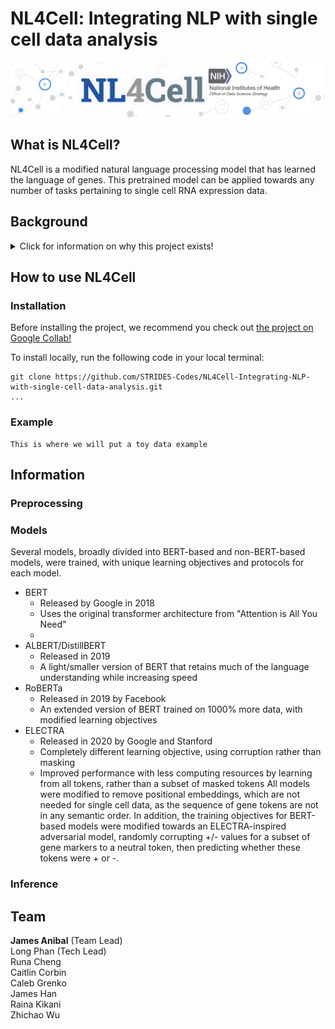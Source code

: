 # NL4Cell: Integrating NLP with single cell data analysis
![NL4Cell](./images/banner.png)
## What is NL4Cell?
NL4Cell is a modified natural language processing model that has learned the language of genes. This pretrained model can be applied towards any number of tasks pertaining to single cell RNA expression data.

## Background
<details>
  <summary>Click for information on why this project exists!</summary>
  

### Natural Language Processing
Natural language processing (NLP) has taken the world by storm. In NLP, the objective is to create artificial intelligence (AI) that is able to read and determine meaning behind language just as a human would. While this has led to some interesting linguistic applications, the technology behind language comprehension can be adapted to various domains including biological data.

Recently there has been a paradigm shift in how people train and use language models. Rather than creating and fully training a model for a singular task, large pretrained models have been created (e.g. BERT, GPT-3, etc.) that have a generalized fluency over language. Then individuals with specific aims can copy these pretrained models and "fine tune" them in order to make it more applicable to their specific tasks. For example, a team interested in medical record analysis can download a pretrained model which learned English from mining Wikipedia, and then they can fine tune the model on their smaller electronic health record database. The model's generalized knowledge of English gained from Wikipedia transfers over to a more specific task which helps combat overfitting and saves time on training. 

### Single Cell Sequencing
Single-cell RNA sequencing (scRNA-seq) allows us to view the gene expression profiles on an individual cellular basis. In short: we can look at *exactly* what genes a cell is using an how much it is using them. This has revolutionized the way we can study biology by being able to describe the activities and inner-workings of cells in an extremely high-resolution.

There are too many applications of scRNA-seq to enumerate here (futher complicated by how rapidly the field is developing), but there numerous tasks and applications which allow us to gain valueable insight into how both healthy and diseased cells operate spanning applications from embrology to cancer to diabetes.

### What do they have to do with each other?
So what does natural language processing have to do with single-cell RNA sequencing? 

Imagine you have a document. That document is comprised of words which have relationships to each other and together form the meaning for the document. There are combinations of words that make sense, and those that don't. For example we could say, "the mouse eats cheese," and the words come together in a way that makes sense syntactically and logically. On the contrary we can also say "the ladder eats cheese" which doesn't logically make sense-- a ladder and cheese don't typically go together. Language models are able to tell what makes sense and what doesn't by learning from example and gaining a general "understanding" of a language.

Now we can extend this concept to single cell data. Rather than a document comprised of words with lexical meaning, think about it in terms of a cell comprised of genes with biological meaning. We can reapply the same concepts from NLP to learn a new language, but rather than learning the meaning of words in a dictionary it learns the genes in a genome. Just as we could create a model that understands that "the mouse eats the cheese" makes more sense than "the ladder eats the cheese," we could create a model that can intuitively understand that a cell with `[CD4+, CD8-, CD20-]` makes a lot more sense than `[CD4+, CD8+, CD20+]`. This generalized understanding can then be applied towards any number of tasks just like one of the large pretrained models like GPT-3.

</details>

## How to use NL4Cell


### Installation

Before installing the project, we recommend you check out <a href="https://colab.research.google.com/drive/1z0N8pN04WOuvCxl9lK2nArOafS6X6hpf?usp=sharing" target="_blank">the project on Google Collab!</a>


To install locally, run the following code in your local terminal:
```
git clone https://github.com/STRIDES-Codes/NL4Cell-Integrating-NLP-with-single-cell-data-analysis.git
...

```
### Example
```
This is where we will put a toy data example
```

## Information

### Preprocessing

### Models
Several models, broadly divided into BERT-based and non-BERT-based models, were trained, with unique learning objectives and protocols for each model.
* BERT
    * Released by Google in 2018
    * Uses the original transformer architecture from "Attention is All You Need"
    * 
* ALBERT/DistillBERT
    * Released in 2019
    * A light/smaller version of BERT that retains much of the language understanding while increasing speed
* RoBERTa
    * Released in 2019 by Facebook
    * An extended version of BERT trained on 1000% more data, with modified learning objectives
* ELECTRA
    * Released in 2020 by Google and Stanford
    * Completely different learning objective, using corruption rather than masking
    * Improved performance with less computing resources by learning from all tokens, rather than a subset of masked tokens
All models were modified to remove positional embeddings, which are not needed for single cell data, as the sequence of gene tokens are not in any semantic order. In addition, the training objectives for BERT-based models were modified towards an ELECTRA-inspired adversarial model, randomly corrupting +/- values for a subset of gene markers to a neutral token, then predicting whether these tokens were + or -.


### Inference


## Team
**James Anibal** (Team Lead) \
Long Phan (Tech Lead) \
Runa Cheng \
Caitlin Corbin \
Caleb Grenko \
James Han \
Raina Kikani \
Zhichao Wu
